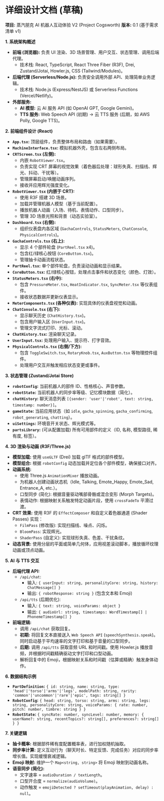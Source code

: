 # 详细设计文档 (草稿)

**项目:** 蒸汽朋克 AI 机器人互动体验 V2 (Project Cogsworth)
**版本:** 0.1 (基于需求清单 v1)

**1. 系统架构概述**

- **前端 (浏览器):** 负责 UI 渲染、3D 场景管理、用户交互、状态管理、调用后端代理。
  - 技术栈: React, TypeScript, React Three Fiber (R3F), Drei, Zustand/Jotai, Howler.js, CSS (Tailwind/Modules)。
- **后端代理 (Serverless/Node.js):** 负责安全调用外部 API、处理简单业务逻辑。
  - 技术栈: Node.js (Express/NestJS) 或 Serverless Functions (Vercel/Netlify)。
- **外部服务:**
  - **AI 模型:** 云 AI 服务 API (如 OpenAI GPT, Google Gemini)。
  - **TTS 服务:** Web Speech API (初期) -> 云 TTS 服务 (后期，如 AWS Polly, Google TTS)。

**2. 前端组件设计 (React)**

- **`App.tsx`:** 顶层组件，负责整体布局和路由（如果需要）。
- **`MachineInterface.tsx`:** 模拟机器外壳，包含左右两侧布局。
- **`CRTScreen.tsx` (左侧):**
  - 内嵌 `RobotViewer.tsx`。
  - 负责实现 CRT 屏幕的视觉效果（着色器后处理：球形失真、扫描线、辉光、抖动、干扰等）。
  - 管理屏幕启动/唤醒动画序列。
  - 接收并应用辉光强度变化。
- **`RobotViewer.tsx` (内嵌于 CRT):**
  - 使用 R3F 搭建 3D 场景。
  - 加载并管理机器人模型（基于当前配置）。
  - 播放机器人动画（入场、待机、表情动作、口型同步）。
  - 管理 3D 场景光照和背景（动态实验室）。
- **`Dashboard.tsx` (右侧):**
  - 组织仪表盘内各区域 (`GachaControls`, `StatusMeters`, `ChatConsole`, `PhysicalControls`)。
- **`GachaControls.tsx` (右上):**
  - 显示 4 个部件轮盘 (`PartReel.tsx` x4)。
  - 包含红/绿核心按钮 (`CoreButton.tsx`)。
  - 管理抽卡动画流程状态。
- **`PartReel.tsx`:** 单个部件轮盘，负责滚动动画和显示结果。
- **`CoreButton.tsx`:** 红/绿核心按钮，处理点击事件和状态变化（颜色、灯效）。
- **`StatusMeters.tsx` (右中):**
  - 包含 `PressureMeter.tsx`, `HeatIndicator.tsx`, `SyncMeter.tsx` 等仪表组件。
  - 接收状态数据并更新仪表显示。
- **`MeterComponents.tsx` (各种仪表):** 实现具体的仪表盘视觉和动画。
- **`ChatConsole.tsx` (右下):**
  - 显示聊天历史 (`ChatHistory.tsx`)。
  - 包含用户输入区 (`UserInput.tsx`)。
  - 管理文字流式打印、光标、滚动。
- **`ChatHistory.tsx`:** 渲染聊天记录。
- **`UserInput.tsx`:** 处理用户输入、提示符、打字音效。
- **`PhysicalControls.tsx` (右侧/下方):**
  - 包含 `ToggleSwitch.tsx`, `RotaryKnob.tsx`, `AuxButton.tsx` 等物理控件组件。
  - 处理用户交互并触发相应状态变更或事件。

**3. 状态管理 (Zustand/Jotai Store)**

- **`robotConfig`:** 当前机器人的部件 ID、性格核心、声音参数。
- **`robotState`:** 当前机器人的同步率等级、记忆模块数据（简化）。
- **`chatHistory`:** 聊天消息列表 `[{sender: 'user'|'robot', text: string, timestamp: number}]`。
- **`gameState`:** 当前应用状态（如 `idle`, `gacha_spinning`, `gacha_confirming`, `robot_generating`, `chatting`）。
- **`uiSettings`:** 环境音开关状态、辉光模式等。
- **`partsLibrary`:** (可从配置加载) 所有可用部件的定义（ID, 名称, 模型路径, 稀有度, 标签）。

**4. 3D 渲染与动画 (R3F/Three.js)**

- **模型加载:** 使用 `useGLTF` (Drei) 加载 glTF 格式的部件模型。
- **模型组合:** 根据 `robotConfig` 动态加载并定位各个部件模型，确保接口对齐。
- **动画系统:**
  - 使用 Three.js `AnimationMixer` 播放动画。
  - 为机器人创建动画状态机（Idle, Talking, Emote_Happy, Emote_Sad, Entrance_A, etc.）。
  - 口型同步 (简化): 根据音量驱动嘴部骨骼或混合变形 (Morph Targets)。
  - 表情动作: 根据映射关系触发特定动画片段，使用 `crossFadeTo` 平滑过渡。
- **CRT 效果:** 使用 R3F 的 `EffectComposer` 和自定义着色器通道 (Shader Passes) 实现：
  - `FilmPass` (修改版): 实现扫描线、噪点、闪烁。
  - `BloomPass`: 实现辉光。
  - `ShaderPass` (自定义): 实现球形失真、色差、干扰条纹。
- **动态背景:** 使用分层的平面或简单几何体，应用视差滚动脚本，播放循环纹理动画或顶点动画。

**5. AI 与 TTS 交互**

- **后端代理 API:**
  - `/api/chat`:
    - 输入: `{ userInput: string, personalityCore: string, history: ChatMessage[] }`
    - 输出: `{ robotResponse: string }` (包含文本和 Emoji)
  - `/api/tts` (后期优化):
    - 输入: `{ text: string, voiceParams: object }`
    - 输出: `{ audioUrl: string, timestamps: WordTimestamp[] | PhonemeTimestamp[] }`
- **前端逻辑:**
  - 调用 `/api/chat` 获取回复。
  - **初期:** 将回复文本直接送入 `Web Speech API` (`speechSynthesis.speak`)。同时启动基于平均速率的文字打印和基于音量的口型同步。
  - **后期:** 调用 `/api/tts` 获取音频 URL 和时间戳。使用 Howler.js 播放音频，并根据时间戳精确驱动文字打印和口型动画。
  - 解析回复中的 Emoji，根据映射关系和时间戳（估算或精确）触发身体动作。

**6. 数据结构示例**

- **`PartDefinition`:** `{ id: string, name: string, type: 'head'|'torso'|'arms'|'legs', modelPath: string, rarity: 'common'|'uncommon'|'rare'|'epic', tags: string[] }`
- **`RobotConfig`:** `{ head: string, torso: string, arms: string, legs: string, personalityCore: string, voiceParams: { rate: number, pitch: number, timbre: string } }`
- **`RobotState`:** `{ syncRate: number, syncLevel: number, memory: { userName?: string, recentTopics?: string[], preferences?: string[] } }`

**7. 关键逻辑**

- **抽卡概率:** 根据部件稀有度配置概率表，进行加权随机抽取。
- **同步率计算:** 定义互动行为（聊天时长、特定反馈、完成任务）对应的同步率增长值。实现缓慢衰减逻辑。
- **Emoji 映射:** 维护一个 `Map<string, string>` 将 Emoji 映射到动画名称。
- **语音同步 (简化):**
  - 文字速率 = `audioDuration / textLength`。
  - 口型开合度 = `normalize(audioVolume)`。
  - 动作触发 = `emojiDetected ? setTimeout(playAnimation, delay) : null`。
